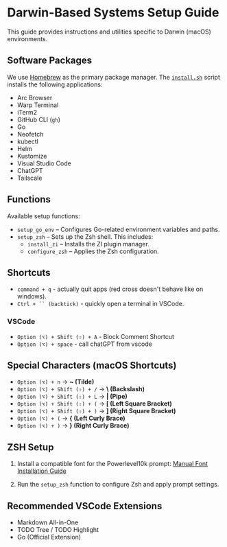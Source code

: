 # Darwin-Based Systems Setup Guide

This guide provides instructions and utilities specific to Darwin (macOS) environments.

## Software Packages

We use [Homebrew](https://brew.sh) as the primary package manager. The [`install.sh`](install.sh) script installs the following applications:

- Arc Browser
- Warp Terminal
- iTerm2
- GitHub CLI (`gh`)
- Go
- Neofetch
- kubectl
- Helm
- Kustomize
- Visual Studio Code
- ChatGPT
- Tailscale

## Functions

Available setup functions:

- `setup_go_env` – Configures Go-related environment variables and paths.
- `setup_zsh` – Sets up the Zsh shell. This includes:
  - `install_zi` – Installs the ZI plugin manager.
  - `configure_zsh` – Applies the Zsh configuration.

## Shortcuts

- `command + q` - actually quit apps (red cross doesn't behave like on windows).
- ` Ctrl + `` (backtick) ` -  quickly open a terminal in VSCode.

### VSCode
- `Option (⌥) + Shift (⇧) + A` - Block Comment Shortcut
- `Option (⌥) + space` - call chatGPT from vscode

## Special Characters (macOS Shortcuts)

- `Option (⌥) + n` → **~ (Tilde)**
- `Option (⌥) + Shift (⇧) + /` → **\\ (Backslash)**
- `Option (⌥) + Shift (⇧) + L` → **| (Pipe)**
- `Option (⌥) + Shift (⇧) + (` → **[ (Left Square Bracket)**
- `Option (⌥) + Shift (⇧) + )` → **] (Right Square Bracket)**
- `Option (⌥) + (` → **{ (Left Curly Brace)**
- `Option (⌥) + )` → **} (Right Curly Brace)**

## ZSH Setup

1. Install a compatible font for the Powerlevel10k prompt:
   [Manual Font Installation Guide](https://github.com/romkatv/powerlevel10k?tab=readme-ov-file#manual-font-installation)

2. Run the `setup_zsh` function to configure Zsh and apply prompt settings.

## Recommended VSCode Extensions

- Markdown All-in-One
- TODO Tree / TODO Highlight
- Go (Official Extension)